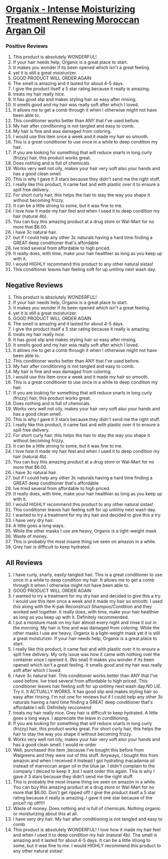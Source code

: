 # [Organix - Intense Moisturizing Treatment Renewing Moroccan Argan Oil](https://products.checkmycream.com/products/Organix-Intense-Moisturizing-Treatment-Renewing-Moroccan-Argan-Oil.html)

### Positive Reviews

<ol>
      <li>This product is absolutely WONDERFUL!</li>
      <li>If your hair needs help, Organix is a great place to start.</li>
      <li>It makes you wonder if its been opened which isn&#x27;t a great feeling.</li>
      <li>yet it is still a great moisturizer.</li>
      <li>GOOD PRODUCT WILL ORDER AGAIN</li>
      <li>The smell is amazing and it lasted for about 4-5 days.</li>
      <li>I give the product itself a 5 star rating because it really is amazing.</li>
      <li>treats my hair really nice.</li>
      <li>It has good slip and makes styling hair so easy after rinsing.</li>
      <li>It smells good and my hair was really soft after which I loved.</li>
      <li>It allows me to get a comb through it when I otherwise might not have been able to.</li>
      <li>This conditioner works better than ANY that I&#x27;ve used before.</li>
      <li>My hair after conditioning  is not tangled and easy to comb.</li>
      <li>My hair is fine and was damaged from coloring.</li>
      <li>I would use this item once a week and it made my hair so smooth.</li>
      <li>This is a great conditioner to use once in a while to deep condition my hair.</li>
      <li>If you are looking for something that will reduce snarls in long curly (frizzy) hair, this product works great.  </li>
      <li>Does nothing and is full of chemicals.  </li>
      <li>Works very well not oily, makes your hair very soft also your hands  and has a good clean smell.</li>
      <li>This is why I gave it 3 stars because they didn&#x27;t send me the right stuff.</li>
      <li>I really like this product, it came fast and with plastic over it to ensure a spill free delivery.</li>
      <li>For short curly hair, this helps the hair to stay the way you shape it without becoming frizzy.</li>
      <li>It can be a little strong to some, but it was fine to me.</li>
      <li>I love how it made my hair feel and when I used it to deep condition my hair (natural 4b).</li>
      <li>You can buy this amazing product at a drug store or Wal-Mart for no more that $6.00.</li>
      <li>i have 3c natural hair.</li>
      <li>but if I could help any other 3c naturals having a hard time finding a GREAT deep conditioner that&#x27;s affordable</li>
      <li>Ive tried several from affordable to high priced.</li>
      <li>It really does, with time, make your hair healthier as long as you keep up with it.</li>
      <li>I would HIGHLY recommend this product to any other natural sistas!</li>
      <li>This conditioner leaves hair feeling soft for up untilmy next wash day.</li>
</ol>


<h2>Negative Reviews</h2>
<ol>
<li> This product is absolutely WONDERFUL!</li>
<li> If your hair needs help, Organix is a great place to start.</li>
<li> It makes you wonder if its been opened which isn&#x27;t a great feeling.</li>
<li> yet it is still a great moisturizer.</li>
<li> GOOD PRODUCT WILL ORDER AGAIN</li>
<li> The smell is amazing and it lasted for about 4-5 days.</li>
<li> I give the product itself a 5 star rating because it really is amazing.</li>
<li> treats my hair really nice.</li>
<li> It has good slip and makes styling hair so easy after rinsing.</li>
<li> It smells good and my hair was really soft after which I loved.</li>
<li> It allows me to get a comb through it when I otherwise might not have been able to.</li>
<li> This conditioner works better than ANY that I&#x27;ve used before.</li>
<li> My hair after conditioning  is not tangled and easy to comb.</li>
<li> My hair is fine and was damaged from coloring.</li>
<li> I would use this item once a week and it made my hair so smooth.</li>
<li> This is a great conditioner to use once in a while to deep condition my hair.</li>
<li> If you are looking for something that will reduce snarls in long curly (frizzy) hair, this product works great.  </li>
<li> Does nothing and is full of chemicals.  </li>
<li> Works very well not oily, makes your hair very soft also your hands  and has a good clean smell.</li>
<li> This is why I gave it 3 stars because they didn&#x27;t send me the right stuff.</li>
<li> I really like this product, it came fast and with plastic over it to ensure a spill free delivery.</li>
<li> For short curly hair, this helps the hair to stay the way you shape it without becoming frizzy.</li>
<li> It can be a little strong to some, but it was fine to me.</li>
<li> I love how it made my hair feel and when I used it to deep condition my hair (natural 4b).</li>
<li> You can buy this amazing product at a drug store or Wal-Mart for no more that $6.00.</li>
<li> i have 3c natural hair.</li>
<li> but if I could help any other 3c naturals having a hard time finding a GREAT deep conditioner that&#x27;s affordable</li>
<li> Ive tried several from affordable to high priced.</li>
<li> It really does, with time, make your hair healthier as long as you keep up with it.</li>
<li> I would HIGHLY recommend this product to any other natural sistas!</li>
<li> This conditioner leaves hair feeling soft for up untilmy next wash day.</li>
<li> I wanted to try a treatment for my dry hair and decided to give this a try.</li>
<li> I have very dry hair.</li>
<li> A little goes a long ways.  </li>
<li> While the other masks I use are heavy, Organix is a light-weight mask</li>
<li> Waste of money.  </li>
<li> This is probably the most insane thing ive seen on amazon in a while.</li>
<li> Grey hair is difficult to keep hydrated.</li>
</ol>

<h2>All Reviews</h2>

<ol>
    <li> I have curly, snarly, easily-tangled hair. This is a great conditioner to use once in a while to deep condition my hair. It allows me to get a comb through it when I otherwise might not have been able to.</li>
    <li> GOOD PRODUCT WILL ORDER AGAIN</li>
    <li> I wanted to try a treatment for my dry hair and decided to give this a try. I would use this item once a week and it made my hair so smooth. I used this along with the K-pak Reconstruct Shampoo/Condition and they worked well together. It really does, with time, make your hair healthier as long as you keep up with it. Definitely recommended.</li>
    <li> I put a moisture mask on my hair almost every night and rinse it out in the morning. My hair is fine and was damaged from coloring. While the other masks I use are heavy, Organix is a light-weight mask yet it is still a great moisturizer. If your hair needs help, Organix is a great place to start.</li>
    <li> I really like this product, it came fast and with plastic over it to ensure a spill free delivery. My only issue was how it came with nothing over the container once I opened it. (No seal)  It makes you wonder if its been opened which isn&#x27;t a great feeling. It smells good and my hair was really soft after which I loved.</li>
    <li> i have 3c natural hair. This conditioner works better than ANY that I&#x27;ve used before. Ive tried several from affordable to high priced. This conditioner leaves hair feeling soft for up untilmy next wash day.NO LIE. Try it. It ACTUALLY WORKS. It has good slip and makes styling hair so easy after rinsing. I&#x27;m not one for reviews but if I could help any other 3c naturals having a hard time finding a GREAT deep conditioner that&#x27;s affordable I will. Definitely reccomend</li>
    <li> treats my hair really nice. Grey hair is difficult to keep hydrated. A little goes a long ways.  I appreciate the leave in conditioning.</li>
    <li> If you are looking for something that will reduce snarls in long curly (frizzy) hair, this product works great.  For short curly hair, this helps the hair to stay the way you shape it without becoming frizzy.</li>
    <li> Works very well not oily, makes your hair very soft also your hands  and has a good clean smell. I would re-order</li>
    <li> Well, purchased this item ,because I&#x27;ve bought this before from Walgreens and they were out of this stuff. Anyways, I bought this from amazon and when I received it  Instead I got hydrating macadamia oil instead of marroccan argan oil in the blue jar. I didn&#x27;t complain to the company I deiced to keep it ,but I want order this again. This is why I gave it 3 stars because they didn&#x27;t send me the right stuff.</li>
    <li> This is probably the most insane thing ive seen on amazon in a while. You can buy this amazing product at a drug store or Wal-Mart for no more that $6.00. Don&#x27;t get ripped off! I give the product itself a 5 star rating because it really is amazing. I gave it one star because of the price!! rip off!!!!</li>
    <li> Waste of money.  Does nothing and is full of chemicals.  Nothing organic or moisturizing about this at all.</li>
    <li> I have very dry hair. My hair after conditioning  is not tangled and easy to comb.</li>
    <li> This product is absolutely WONDERFUL! I love how it made my hair feel and when I used it to deep condition my hair (natural 4b). The smell is amazing and it lasted for about 4-5 days. It can be a little strong to some, but it was fine to me. I would HIGHLY recommend this product to any other natural sistas!</li>
</ol>




